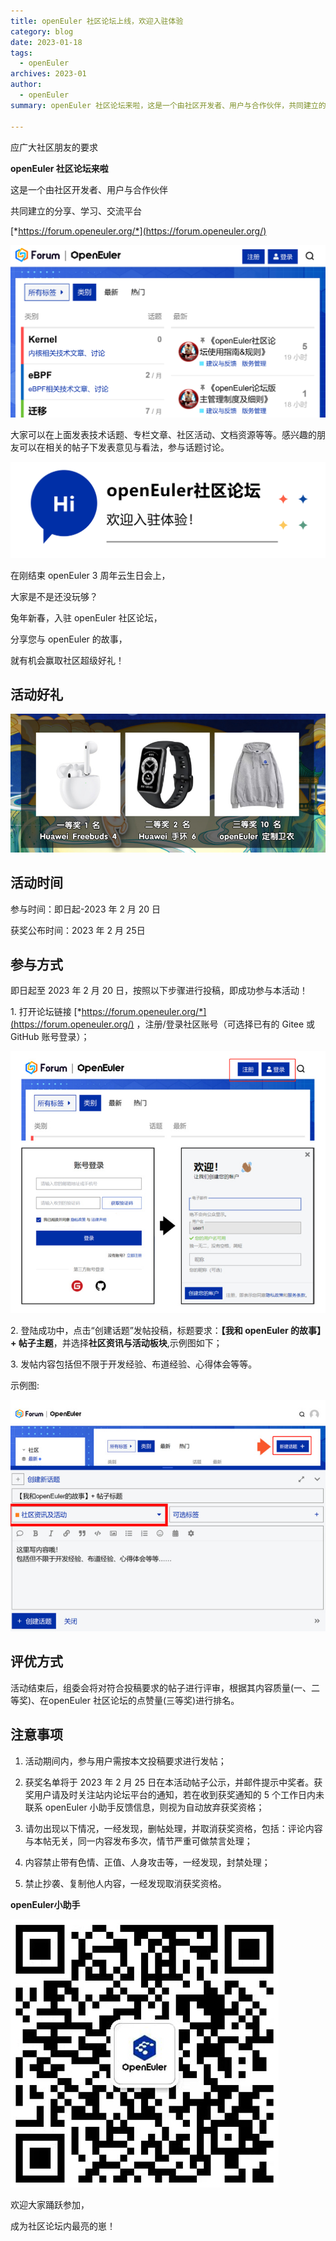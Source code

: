 ```yaml
---
title: openEuler 社区论坛上线，欢迎入驻体验
category: blog
date: 2023-01-18
tags:
  - openEuler
archives: 2023-01
author:
  - openEuler
summary: openEuler 社区论坛来啦，这是一个由社区开发者、用户与合作伙伴，共同建立的分享、学习、交流平台

---
```



应广大社区朋友的要求

**openEuler 社区论坛来啦**

这是一个由社区开发者、用户与合作伙伴

共同建立的分享、学习、交流平台

[*https://forum.openeuler.org/*](https://forum.openeuler.org/)

![](./luntan/media/image2.png)

大家可以在上面发表技术话题、专栏文章、社区活动、文档资源等等。感兴趣的朋友可以在相关的帖子下发表意见与看法，参与话题讨论。

![](./luntan/media/image3.png)

在刚结束 openEuler 3 周年云生日会上，

大家是不是还没玩够？

兔年新春，入驻 openEuler 社区论坛，

分享您与 openEuler 的故事，

就有机会赢取社区超级好礼！

活动好礼
--------

![](./luntan/media/image4.jpeg)

活动时间
--------

参与时间：即日起-2023 年 2 月 20 日

获奖公布时间：2023 年 2 月 25日

参与方式
--------

即日起至 2023 年 2 月 20 日，按照以下步骤进行投稿，即成功参与本活动！

1\. 打开论坛链接
[*https://forum.openeuler.org/*](https://forum.openeuler.org/) ，注册/登录社区账号（可选择已有的 Gitee
或GitHub 账号登录）；

![](./luntan/media/image5.jpeg)

2\. 登陆成功中，点击“创建话题”发帖投稿，标题要求：**【我和 openEuler
的故事】+ 帖子主题**，并选择**社区资讯与活动板块**,示例图如下；

3\. 发帖内容包括但不限于开发经验、布道经验、心得体会等等。

示例图:

![](./luntan/media/image6.jpeg)

评优方式
--------

活动结束后，组委会将对符合投稿要求的帖子进行评审，根据其内容质量(一、二等奖)、在openEuler
社区论坛的点赞量(三等奖)进行排名。

注意事项
--------

1.  活动期间内，参与用户需按本文投稿要求进行发帖；

2.  获奖名单将于 2023 年 2 月 25
    日在本活动帖子公示，并邮件提示中奖者。获奖用户请及时关注站内论坛平台的通知，若在收到获奖通知的
    5 个工作日内未联系 openEuler
    小助手反馈信息，则视为自动放弃获奖资格；

3.  请勿出现以下情况，一经发现，删帖处理，并取消获奖资格，包括：评论内容与本帖无关，同一内容发布多次，情节严重可做禁言处理；

4.  内容禁止带有色情、正值、人身攻击等，一经发现，封禁处理；

5.  禁止抄袭、复制他人内容，一经发现取消获奖资格。

**openEuler小助手**

![](./luntan/media/image7.png)

欢迎大家踊跃参加，

成为社区论坛内最亮的崽！

